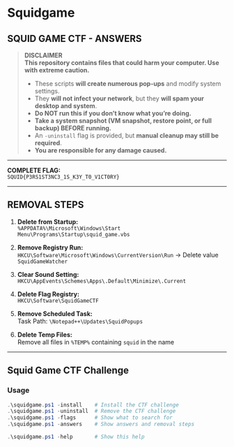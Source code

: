 ﻿# Squidgame
## SQUID GAME CTF - ANSWERS

> **DISCLAIMER**  
> **This repository contains files that could harm your computer. Use with extreme caution.**  
> - These scripts **will create numerous pop-ups** and modify system settings.  
> - They **will not infect your network**, but they **will spam your desktop and system**.  
> - **Do NOT run this if you don’t know what you’re doing.**  
> - **Take a system snapshot (VM snapshot, restore point, or full backup) BEFORE running.**  
> - An `-uninstall` flag is provided, but **manual cleanup may still be required**.  
> - **You are responsible for any damage caused.**

---


**COMPLETE FLAG:**  
`SQUID{P3RS1ST3NC3_1S_K3Y_T0_V1CT0RY}`

---

## REMOVAL STEPS

1. **Delete from Startup:**  
   `%APPDATA%\Microsoft\Windows\Start Menu\Programs\Startup\squid_game.vbs`

2. **Remove Registry Run:**  
   `HKCU\Software\Microsoft\Windows\CurrentVersion\Run` → Delete value `SquidGameWatcher`

3. **Clear Sound Setting:**  
   `HKCU\AppEvents\Schemes\Apps\.Default\Minimize\.Current`

4. **Delete Flag Registry:**  
   `HKCU\Software\SquidGameCTF`

5. **Remove Scheduled Task:**  
   Task Path: `\Notepad++\Updates\SquidPopups`

6. **Delete Temp Files:**  
   Remove all files in `%TEMP%` containing `squid` in the name

---

## Squid Game CTF Challenge

### Usage

```powershell
.\squidgame.ps1 -install    # Install the CTF challenge
.\squidgame.ps1 -uninstall  # Remove the CTF challenge
.\squidgame.ps1 -flags      # Show what to search for
.\squidgame.ps1 -answers    # Show answers and removal steps

.\squidgame.ps1 -help       # Show this help
